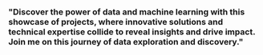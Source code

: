 ### "Discover the power of data and machine learning with this showcase of projects, where innovative solutions and technical expertise collide to reveal insights and drive impact. Join me on this journey of data exploration and discovery."